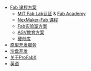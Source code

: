 <!-- _navbar.md 上面的导航栏  -->
* [Fab 课程方案](cn/fab/fab.md)
  * [MIT Fab Lab认证](https://www.fablabs.io/) & [Fab Academy](http://fabacademy.org/)
  * [NexMaker-Fab 课程](https://www.nexmaker.com)
  * [Fab实验室方案](cn/lab/lab.md)
  * [AGV教育方案](cn/agv/agv.md)
  * [硬创库](https://shop110612716.taobao.com/?spm=a230r.7195193.1997079397.2.6b44cefdk1yzxd)
* [原型开发服务](cn/prototype/prototype.md)
* [沙盘开发](cn/sandtable/sandtable.md)
* [关于ProFabX](cn/about/introduce.md)
* [英语](en/README.md)
